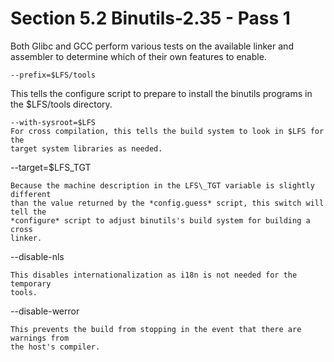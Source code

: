 # Section 5.2 Binutils-2.35 - Pass 1

Both Glibc and GCC perform various tests on the available linker and assembler
to determine which of their own features to enable.
```
--prefix=$LFS/tools
```
This tells the configure script to prepare to install the binutils programs in
the $LFS/tools directory.
```
--with-sysroot=$LFS
For cross compilation, this tells the build system to look in $LFS for the
target system libraries as needed.
```
--target=$LFS\_TGT
```
Because the machine description in the LFS\_TGT variable is slightly different
than the value returned by the *config.guess* script, this switch will tell the
*configure* script to adjust binutils's build system for building a cross
linker.
```
--disable-nls
```
This disables internationalization as i18n is not needed for the temporary
tools.
```
--disable-werror
```
This prevents the build from stopping in the event that there are warnings from
the host's compiler.
